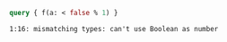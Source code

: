 ```graphql
query { f(a: < false % 1) }
```

```
1:16: mismatching types: can't use Boolean as number
```